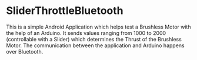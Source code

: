 # SliderThrottleBluetooth
This is a simple Android Application which helps test a Brushless Motor with the help of an Arduino. It sends values ranging from 1000 to 2000 (controllable with a Slider) which determines the Thrust of the Brushless Motor. The communication between the application and Arduino happens over Bluetooth.
